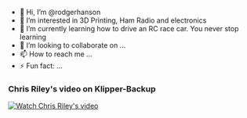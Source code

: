 - 👋 Hi, I’m @rodgerhanson
- 👀 I’m interested in 3D Printing, Ham Radio and electronics
- 🌱 I’m currently learning how to drive an RC race car. You never stop learning
- 💞️ I’m looking to collaborate on ...
- 📫 How to reach me ...
- ⚡ Fun fact: ...

<!---
rodgerhanson/rodgerhanson is a ✨ special ✨ repository because its `README.md` (this file) appears on your GitHub profile.
You can click the Preview link to take a look at your changes.
--->
<h3><b></b>Chris Riley's video on Klipper-Backup</b></h3>

[![Watch Chris Riley's video](https://i.sstatic.net/Vp2cE.png)](https://www.youtube.com/watch?v=RCWWtzrI-e8)
